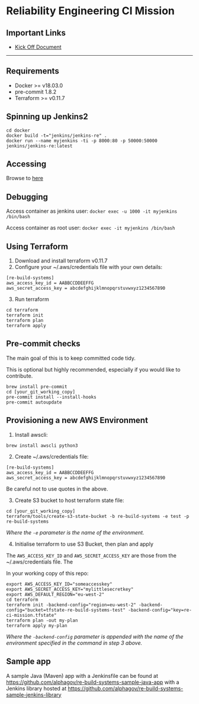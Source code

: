 # Reliability Engineering CI Mission

## Important Links

* [Kick Off Document](https://docs.google.com/document/d/1s12pKTy34n3MKKaUhABhioFwi03Q-PdAsWi1tNck0DA/edit)

---
## Requirements

- Docker >= v18.03.0
- pre-commit 1.8.2
- Terraform >= v0.11.7

## Spinning up Jenkins2


```
cd docker
docker build -t="jenkins/jenkins-re" .
docker run --name myjenkins -ti -p 8000:80 -p 50000:50000 jenkins/jenkins-re:latest
```

## Accessing

Browse to [here](http://localhost:8000)


## Debugging

Access container as jenkins user:
```docker exec -u 1000 -it myjenkins /bin/bash```

Access container as root user:
```docker exec -it myjenkins /bin/bash```


## Using Terraform

1. Download and install terraform v0.11.7
2. Configure your ~/.aws/credentials file with your own details:

```
[re-build-systems]
aws_access_key_id = AABBCCDDEEFFG
aws_secret_access_key = abcdefghijklmnopqrstuvwxyz1234567890
```

3. Run terraform

```
cd terraform
terraform init
terraform plan
terraform apply
```

## Pre-commit checks

The main goal of this is to keep committed code tidy.

This is optional but highly recommended, especially if you would like to contribute.

```
brew install pre-commit
cd [your_git_working_copy]
pre-commit install --install-hooks
pre-commit autoupdate
```

## Provisioning a new AWS Environment

1. Install awscli:

```
brew install awscli python3
```

2. Create ~/.aws/credentials file:

```
[re-build-systems]
aws_access_key_id = AABBCCDDEEFFG
aws_secret_access_key = abcdefghijklmnopqrstuvwxyz1234567890
```

Be careful not to use quotes in the above.

3. Create S3 bucket to host terraform state file:

```
cd [your_git_working_copy]
terraform/tools/create-s3-state-bucket -b re-build-systems -e test -p re-build-systems
```

_Where the `-e` parameter is the name of the environment._

4. Initialise terraform to use S3 Bucket, then plan and apply

The `AWS_ACCESS_KEY_ID` and `AWS_SECRET_ACCESS_KEY` are those from the ~/.aws/credentials file. The

In your working copy of this repo:

```
export AWS_ACCESS_KEY_ID="someaccesskey"
export AWS_SECRET_ACCESS_KEY="mylittlesecretkey"
export AWS_DEFAULT_REGION="eu-west-2"
cd terraform
terraform init -backend-config="region=eu-west-2" -backend-config="bucket=tfstate-re-build-systems-test" -backend-config="key=re-ci-mission.tfstate"
terraform plan -out my-plan
terraform apply my-plan
```

_Where the `-backend-config` parameter is appended with the name of the environment specified in the command in step 3 above._

## Sample app

A sample Java (Maven) app with a Jenkinsfile can be found at https://github.com/alphagov/re-build-systems-sample-java-app with
a Jenkins library hosted at https://github.com/alphagov/re-build-systems-sample-jenkins-library
